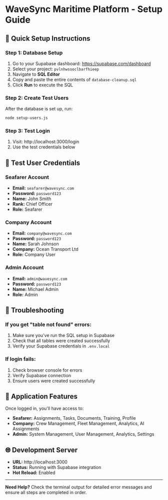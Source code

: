 # WaveSync Maritime Platform - Setup Guide

## 🚀 Quick Setup Instructions

### Step 1: Database Setup
1. Go to your Supabase dashboard: https://supabase.com/dashboard
2. Select your project: `pvlnhwsooclbarfhieep`
3. Navigate to **SQL Editor**
4. Copy and paste the entire contents of `database-cleanup.sql`
5. Click **Run** to execute the SQL

### Step 2: Create Test Users
After the database is set up, run:
```bash
node setup-users.js
```

### Step 3: Test Login
1. Visit: http://localhost:3000/login
2. Use the test credentials below

## 👥 Test User Credentials

### Seafarer Account
- **Email:** `seafarer@wavesync.com`
- **Password:** `password123`
- **Name:** John Smith
- **Rank:** Chief Officer
- **Role:** Seafarer

### Company Account
- **Email:** `company@wavesync.com`
- **Password:** `password123`
- **Name:** Sarah Johnson
- **Company:** Ocean Transport Ltd
- **Role:** Company User

### Admin Account
- **Email:** `admin@wavesync.com`
- **Password:** `password123`
- **Name:** Michael Admin
- **Role:** Admin

## 🔧 Troubleshooting

### If you get "table not found" errors:
1. Make sure you've run the SQL setup in Supabase
2. Check that all tables were created successfully
3. Verify your Supabase credentials in `.env.local`

### If login fails:
1. Check browser console for errors
2. Verify Supabase connection
3. Ensure users were created successfully

## 📱 Application Features

Once logged in, you'll have access to:
- **Seafarer:** Assignments, Tasks, Documents, Training, Profile
- **Company:** Crew Management, Fleet Management, Analytics, AI Assignments
- **Admin:** System Management, User Management, Analytics, Settings

## 🌐 Development Server
- **URL:** http://localhost:3000
- **Status:** Running with Supabase integration
- **Hot Reload:** Enabled

---

**Need Help?** Check the terminal output for detailed error messages and ensure all steps are completed in order.
